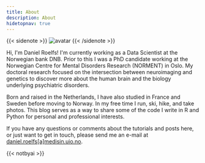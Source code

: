 ```yaml
---
title: About
description: About
hidetopnav: true
---
```


{{< sidenote >}}
![avatar](../../avatar.png)
{{< /sidenote >}}

Hi, I'm Daniel Roelfs! I'm currently working as a Data Scientist at the Norwegian bank DNB. Prior to this I was a PhD candidate working at the Norwegian Centre for Mental Disorders Research (NORMENT) in Oslo. My doctoral research focused on the intersection between neuroimaging and genetics to discover more about the human brain and the biology underlying psychiatric disorders.

Born and raised in the Netherlands, I have also studied in France and Sweden before moving to Norway. In my free time I run, ski, hike, and take photos. This blog serves as a way to share some of the code I write in R and Python for personal and professional interests.

If you have any questions or comments about the tutorials and posts here, or just want to get in touch, please send me an e-mail at [daniel.roelfs\[a\]medisin.uio.no](mailto:daniel.roelfs@medisin.uio.no).

{{< notbyai >}}
